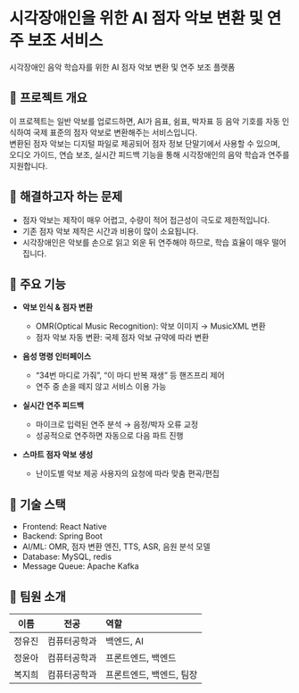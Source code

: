 # 시각장애인을 위한 AI 점자 악보 변환 및 연주 보조 서비스
시각장애인 음악 학습자를 위한 AI 점자 악보 변환 및 연주 보조 플랫폼 

## 📌 프로젝트 개요
이 프로젝트는 일반 악보를 업로드하면, AI가 음표, 쉼표, 박자표 등 음악 기호를 자동 인식하여 국제 표준의 점자 악보로 변환해주는 서비스입니다. </br>
변환된 점자 악보는 디지털 파일로 제공되어 점자 정보 단말기에서 사용할 수 있으며, </br>
오디오 가이드, 연습 보조, 실시간 피드백 기능을 통해 시각장애인의 음악 학습과 연주를 지원합니다.

## 📌 해결하고자 하는 문제
- 점자 악보는 제작이 매우 어렵고, 수량이 적어 접근성이 극도로 제한적입니다. </br>
- 기존 점자 악보 제작은 시간과 비용이 많이 소요됩니다. </br>
- 시각장애인은 악보를 손으로 읽고 외운 뒤 연주해야 하므로, 학습 효율이 매우 떨어집니다. </br>

## 📌 주요 기능
- **악보 인식 & 점자 변환**
  - OMR(Optical Music Recognition): 악보 이미지 → MusicXML 변환 
  - 점자 악보 자동 변환: 국제 점자 악보 규약에 따라 변환

- **음성 명령 인터페이스**
  - “34번 마디로 가줘”, “이 마디 반복 재생” 등 핸즈프리 제어 
  - 연주 중 손을 떼지 않고 서비스 이용 가능

- **실시간 연주 피드백**
  - 마이크로 입력된 연주 분석 → 음정/박자 오류 교정
  - 성공적으로 연주하면 자동으로 다음 파트 진행

- **스마트 점자 악보 생성**
  - 난이도별 악보 제공 사용자의 요청에 따라 맞춤 편곡/편집

## 📌 기술 스택
- Frontend: React Native 
- Backend: Spring Boot 
- AI/ML: OMR, 점자 변환 엔진, TTS, ASR, 음원 분석 모델
- Database: MySQL, redis 
- Message Queue: Apache Kafka

## 📌 팀원 소개
| 이름 | 전공 | 역할 |
|:---:|:---:|:---| 
| 정유진 | 컴퓨터공학과 | 백엔드, AI | 
| 정윤아 | 컴퓨터공학과 | 프론트엔드, 백엔드 | 
| 복지희 | 컴퓨터공학과 | 프론트엔드, 백엔드, 팀장 |
